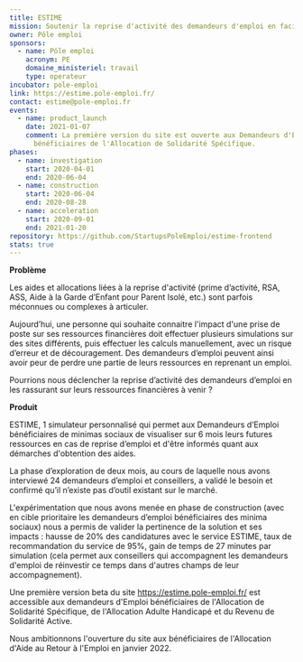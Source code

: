 ```yaml
---
title: ESTIME
mission: Soutenir la reprise d'activité des demandeurs d'emploi en facilitant l'accès à l'information concernant les aides financières 
owner: Pôle emploi
sponsors:
  - name: Pôle emploi
    acronym: PE
    domaine_ministeriel: travail
    type: operateur
incubator: pole-emploi
link: https://estime.pole-emploi.fr/
contact: estime@pole-emploi.fr
events:
  - name: product_launch
    date: 2021-01-07
    comment: La première version du site est ouverte aux Demandeurs d'Emploi
      bénéficiaires de l'Allocation de Solidarité Spécifique.
phases:
  - name: investigation
    start: 2020-04-01
    end: 2020-06-04
  - name: construction
    start: 2020-06-04
    end: 2020-08-28
  - name: acceleration
    start: 2020-09-01
    end: 2021-01-20
repository: https://github.com/StartupsPoleEmploi/estime-frontend
stats: true
---
```

**Problème** 

Les aides et allocations liées à la reprise d'activité (prime d’activité, RSA, ASS, Aide à la Garde d’Enfant pour Parent Isolé, etc.) sont parfois méconnues ou complexes à articuler. 

Aujourd’hui, une personne qui souhaite connaitre l'impact d'une prise de poste sur ses ressources financières doit effectuer plusieurs simulations sur des sites différents, puis effectuer les calculs manuellement, avec un risque d’erreur et de découragement. Des demandeurs d’emploi peuvent ainsi avoir peur de perdre une partie de leurs ressources en reprenant un emploi. 

Pourrions nous déclencher la reprise d’activité des demandeurs d’emploi en les rassurant sur leurs ressources financières à venir ?

**Produit** 

ESTIME, 1 simulateur personnalisé qui permet aux Demandeurs d’Emploi bénéficiaires de minimas sociaux de visualiser sur 6 mois leurs futures ressources en cas de reprise d’emploi et d'être informés quant aux démarches d'obtention des aides.

La phase d’exploration de deux mois, au cours de laquelle nous avons interviewé 24 demandeurs d’emploi et conseillers, a validé le besoin et confirmé qu’il n’existe pas d’outil existant sur le marché. 

L'expérimentation que nous avons menée en phase de construction (avec en cible prioritaire les demandeurs d’emploi bénéficiaires des minima sociaux) nous a permis de valider la pertinence de la solution et ses impacts : hausse de 20% des candidatures avec le service ESTIME, taux de recommandation du service de 95%,  gain de temps de 27 minutes par simulation (cela permet aux conseillers qui accompagnent les demandeurs d'emploi de réinvestir ce temps dans d'autres champs de leur accompagnement).

Une première version beta du site https://estime.pole-emploi.fr/ est accessible aux demandeurs d'Emploi bénéficiaires de l'Allocation de Solidarité Spécifique, de l'Allocation Adulte Handicapé et du Revenu de Solidarité Active. 

Nous ambitionnons l'ouverture du site aux bénéficiaires de l'Allocation d'Aide au Retour à l'Emploi en janvier 2022.
